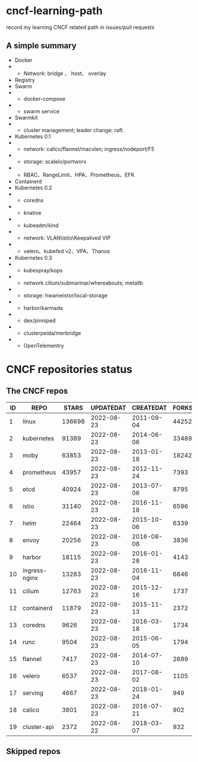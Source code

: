 # cncf-learning-path
record my learning CNCF related path in issues/pull requests

## A simple summary
- Docker
- - Network: bridge 、 host、 overlay
- Registry
- Swarm
- - docker-compose
- - swarm service
- Swarmkit
- - cluster management; leader change: raft.
- Kubernetes 0.1
- - network: calico/flannel/macvlan; ingress/nodeport/F5
- - storage: scaleio/portworx
- - RBAC、RangeLimit、HPA、Prometheus、EFK
- Containerd
- Kubernetes 0.2
- - coredns
- - knative
- - kubeadm/kind
- - network: VLAN\istio\Keepalived VIP
- - velero、kubefed v2、VPA、Thanos
- Kubernetes 0.3
- - kubespray/kops
- - network cilium/submarinar/whereabouts; metallb
- - storage: hwameistor/local-storage
- - harbor/karmada
- - dex/pinniped
- - clusterpeida/merbridge
- - OpenTelementry

# CNCF repositories status
<!--START_SECTION:github_repos-->
## The CNCF repos
| ID |     REPO      | STARS  | UPDATEDAT  | CREATEDAT  | FORKSCOUNT |
|----|---------------|--------|------------|------------|------------|
|  1 | linux         | 136698 | 2022-08-23 | 2011-09-04 |      44252 |
|  2 | kubernetes    |  91389 | 2022-08-23 | 2014-06-06 |      33489 |
|  3 | moby          |  63853 | 2022-08-23 | 2013-01-18 |      18242 |
|  4 | prometheus    |  43957 | 2022-08-23 | 2012-11-24 |       7393 |
|  5 | etcd          |  40924 | 2022-08-23 | 2013-07-06 |       8795 |
|  6 | istio         |  31140 | 2022-08-23 | 2016-11-18 |       6596 |
|  7 | helm          |  22464 | 2022-08-23 | 2015-10-06 |       6339 |
|  8 | envoy         |  20256 | 2022-08-23 | 2016-08-08 |       3836 |
|  9 | harbor        |  18115 | 2022-08-23 | 2016-01-28 |       4143 |
| 10 | ingress-nginx |  13283 | 2022-08-23 | 2016-11-04 |       6846 |
| 11 | cilium        |  12763 | 2022-08-23 | 2015-12-16 |       1737 |
| 12 | containerd    |  11879 | 2022-08-23 | 2015-11-13 |       2372 |
| 13 | coredns       |   9626 | 2022-08-23 | 2016-03-18 |       1734 |
| 14 | runc          |   9504 | 2022-08-23 | 2015-06-05 |       1794 |
| 15 | flannel       |   7417 | 2022-08-23 | 2014-07-10 |       2689 |
| 16 | velero        |   6537 | 2022-08-23 | 2017-08-02 |       1105 |
| 17 | serving       |   4667 | 2022-08-23 | 2018-01-24 |        949 |
| 18 | calico        |   3801 | 2022-08-23 | 2016-07-21 |        902 |
| 19 | cluster-api   |   2372 | 2022-08-22 | 2018-03-07 |        932 |



## Skipped repos
<!--END_SECTION:github_repos-->
